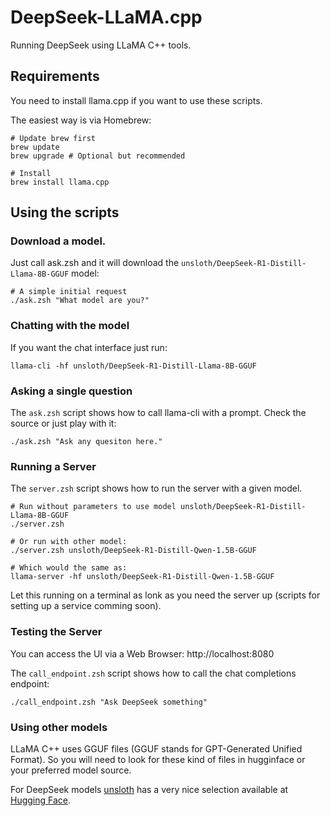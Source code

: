 # DeepSeek-LLaMA.cpp
Running DeepSeek using LLaMA C++ tools.

## Requirements

You need to install llama.cpp if you want to use these scripts.

The easiest way is via Homebrew:

```shell
# Update brew first
brew update
brew upgrade # Optional but recommended

# Install
brew install llama.cpp
```

## Using the scripts

### Download a model.

Just call ask.zsh and it will download the `unsloth/DeepSeek-R1-Distill-Llama-8B-GGUF` model:

```shell
# A simple initial request
./ask.zsh "What model are you?"
```

### Chatting with the model

If you want the chat interface just run:

```shell
llama-cli -hf unsloth/DeepSeek-R1-Distill-Llama-8B-GGUF
```

### Asking a single question

The `ask.zsh` script shows how to call llama-cli with a prompt. Check the source or just play with it:
```shell
./ask.zsh "Ask any quesiton here."
```

### Running a Server

The `server.zsh` script shows how to run the server with a given model.
```shell
# Run without parameters to use model unsloth/DeepSeek-R1-Distill-Llama-8B-GGUF
./server.zsh

# Or run with other model:
./server.zsh unsloth/DeepSeek-R1-Distill-Qwen-1.5B-GGUF

# Which would the same as:
llama-server -hf unsloth/DeepSeek-R1-Distill-Qwen-1.5B-GGUF
```
Let this running on a terminal as lonk as you need the server up (scripts for setting up a service comming soon).

### Testing the Server

You can access the UI via a Web Browser: http://localhost:8080

The `call_endpoint.zsh` script shows how to call the chat completions endpoint:
```shell
./call_endpoint.zsh "Ask DeepSeek something"
```

### Using other models

LLaMA C++ uses GGUF files (GGUF stands for GPT-Generated Unified Format). 
So you will need to look for these kind of files in hugginface or your
preferred model source.

For DeepSeek models [unsloth](https://huggingface.co/unsloth) has a very nice selection available at [Hugging Face](https://huggingface.co/collections/unsloth/deepseek-r1-all-versions-678e1c48f5d2fce87892ace5).
